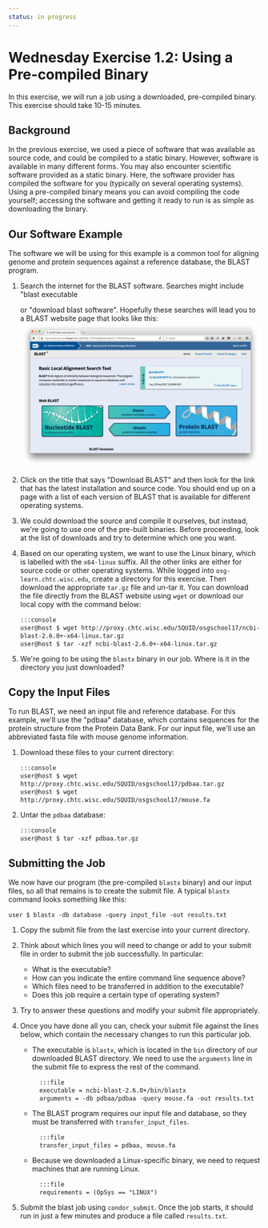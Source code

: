 ```yaml
---
status: in progress
---
```


<style type="text/css"> pre em { font-style: normal; background-color: yellow; } pre strong { font-style: normal; font-weight: bold; color: \#008; } </style>

Wednesday Exercise 1.2: Using a Pre-compiled Binary
===================================================

In this exercise, we will run a job using a downloaded, pre-compiled binary. This exercise should take 10-15 minutes.

Background
----------

In the previous exercise, we used a piece of software that was available as source code, and could be compiled to a static binary. However, software is available in many different forms. You may also encounter scientific software provided as a static binary. Here, the software provider has compiled the software for you (typically on several operating systems). Using a pre-compiled binary means you can avoid compiling the code yourself; accessing the software and getting it ready to run is as simple as downloading the binary.

Our Software Example
--------------------

The software we will be using for this example is a common tool for aligning genome and protein sequences against a
reference database, the BLAST program.

1.  Search the internet for the BLAST software.  Searches might include "blast executable

    or "download blast software".  Hopefully these searches will lead you to a BLAST website page that looks like this:
    ![BLAST landing page](files/osgus17-day3-part1-ex2-blast-landing-page.png)

1.  Click on the title that says "Download BLAST" and then look for the link that has the latest installation and source
    code.  You should end up on a page with a list of each version of BLAST that is available for different operating
    systems.

1.  We could download the source and compile it ourselves, but instead, we're going to use one of the pre-built binaries.  Before proceeding, look at the list of downloads and try to determine which one you want. 

1.  Based on our operating system, we want to use the Linux binary, which is labelled with the `x64-linux` suffix. All the other links are either for source code or other operating systems. While logged into `osg-learn.chtc.wisc.edu`, create a directory for this exercise. Then download the appropriate `tar.gz` file and un-tar it. You can download the file directly from the BLAST website using `wget` or download our local copy with the command below: 

        :::console
        user@host $ wget http://proxy.chtc.wisc.edu/SQUID/osgschool17/ncbi-blast-2.6.0+-x64-linux.tar.gz
        user@host $ tar -xzf ncbi-blast-2.6.0+-x64-linux.tar.gz

1.  We're going to be using the `blastx` binary in our job. Where is it in the directory you just downloaded?

Copy the Input Files
--------------------

To run BLAST, we need an input file and reference database. For this example, we'll use the "pdbaa" database, which contains sequences for the protein structure from the Protein Data Bank. For our input file, we'll use an abbreviated fasta file with mouse genome information.

1.  Download these files to your current directory: 

        :::console
        user@host $ wget http://proxy.chtc.wisc.edu/SQUID/osgschool17/pdbaa.tar.gz
        user@host $ wget http://proxy.chtc.wisc.edu/SQUID/osgschool17/mouse.fa

1.  Untar the `pdbaa` database: 

        :::console
        user@host $ tar -xzf pdbaa.tar.gz


Submitting the Job
------------------

We now have our program (the pre-compiled `blastx` binary) and our input files, so all that remains is to create the submit file. A typical `blastx` command looks something like this:

```console
user $ blastx -db database -query input_file -out results.txt
```

1.   Copy the submit file from the last exercise into your current directory. 

1. Think about which lines you will need to change or add to your submit file in order to submit the job successfully. In particular:    
	-   What is the executable?
	-   How can you indicate the entire command line sequence above?
	-   Which files need to be transferred in addition to the executable?
	-   Does this job require a certain type of operating system?

1. Try to answer these questions and modify your submit file appropriately.

1. Once you have done all you can, check your submit file against the lines below, which contain the necessary changes to run this particular job.

    * The executable is `blastx`, which is located in the `bin` directory of our downloaded BLAST directory. We need to use the `arguments` line in the submit file to express the rest of the command. 
    
            :::file
            executable = ncbi-blast-2.6.0+/bin/blastx
            arguments = -db pdbaa/pdbaa -query mouse.fa -out results.txt

    * The BLAST program requires our input file and database, so they must be transferred with `transfer_input_files`. 
    
            :::file
            transfer_input_files = pdbaa, mouse.fa

    * Because we downloaded a Linux-specific binary, we need to request machines that are running Linux. 
    
            :::file
            requirements = (OpSys == "LINUX")

1. Submit the blast job using `condor_submit`. Once the job starts, it should run in just a few minutes and produce a file called `results.txt`.
